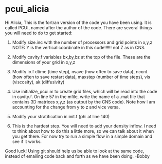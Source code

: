 pcui_alicia
===========

Hi Alicia,
This is the fortran version of the code you have been using. It is called PCUI, named after the author of the code.
There are several things you will need to do to get started:

1) Modify size.inc with the number of processors and grid points in x,y,z
   NOTE: Y is the vertical coordinate in this code!!!!!! not Z as in CNS. 
   
2) Modify cavity.f variables bx,by,bz at the top of the file. These are the dimensions of your grid in x,y,z

3) Modify io.f dtime (time step), nsave (how often to save data), ncont (how often to save restart data),
   maxstep (number of time steps), vis (viscosity), ak (diffusivity)

4) Use initialize_pcui.m to create grid files, which will be read into the code in cavity.f. On line 57 in the mfile,
   write the name of a .mat file that contains 3D matrices x,y,z (as output by the CNS code). Note how I am accounting
   for the change from y to z and vice versa.
   
5) Modify your stratification in init.f (phi at line 140)

6) This is the hardest step. You will need to add your density inflow. I need to think about how to do this a 
   little more, so we can talk about it when you get there. For now try to run a simple flow in a simple domain
   and see if it works.
   
Good luck! Using git should help us be able to look at the same code, instead of emailing code back and forth as 
we have been doing.
-Bobby
